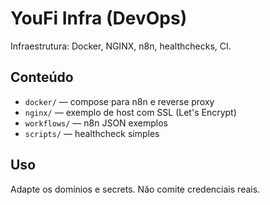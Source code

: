 # YouFi Infra (DevOps)

Infraestrutura: Docker, NGINX, n8n, healthchecks, CI.

## Conteúdo
- `docker/` — compose para n8n e reverse proxy
- `nginx/` — exemplo de host com SSL (Let's Encrypt)
- `workflows/` — n8n JSON exemplos
- `scripts/` — healthcheck simples

## Uso
Adapte os domínios e secrets. Não comite credenciais reais.
